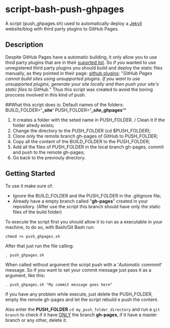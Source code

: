 # script-bash-push-ghpages

A script (push_ghpages.sh) used to automatically deploy a [Jekyll](https://docs.github.com/en/pages/setting-up-a-github-pages-site-with-jekyll/about-github-pages-and-jekyll) website/blog with third party plugins to GitHub Pages.

## Description

Despite GitHub Pages have a automatic building, it only allow you to use third party plugins that are in their [suported list](https://pages.github.com/versions/). 
So if you wanted to use unregistered third party plugins you should build and deploy the static files manually, as they pointed in their page: [github plugins](https://docs.github.com/en/pages/setting-up-a-github-pages-site-with-jekyll/about-github-pages-and-jekyll#plugins): 
"*GitHub Pages cannot build sites using unsupported plugins. If you want to use unsupported plugins, generate your site locally and then push your site's static files to GitHub.*"
Thus this script was created to avoid the boring proccess involved in this kind of push.

##What this script does is:
Default names of the folders:
BUILD_FOLDER=**'_site'**
PUSH_FOLDER=**'_site_ghpages'***

1. It creates a folder with the seted name in PUSH_FOLDER. / Clean it if the folder alredy exists;
2. Change the directory to the PUSH_FOLDER (cd $PUSH_FOLDER);
3. Clone only the remote branch gh-pages of GitHub to PUSH_FOLDER;
4. Copy all the content of the BUILD_FOLDER to the PUSH_FOLDER;
5. Add all the files of PUSH_FOLDER in the local branch gh-pages, commit and push to the remote gh-pages;
6. Go back to the previouly directory. 


 
## Getting Started
To use it make sure of:
- Ignore the BUILD_FOLDER and the PUSH_FOLDER in the .gitignore file; 
- Already have a empty branch called "**gh-pages**" created in your repository. (After use the script this branch should have only the static files of the build folder)

To execute the script first you should allow it to run as a executable in your machine, to do so, with Bash/Git Bash run: 

```
chmod +x push_ghpages.sh
```
After that just run the file calling:

```
. push_ghpages.sh

```
When called without argument the scirpt push with a '*Automatic commmit*' message.
So if you want to set your commit message just pass it as a argument, like this:

```
. push_ghpages.sh "My commit message goes here"
```

If you have any problem while execute, just delete the PUSH_FOLDER, empty the remote gh-pages and let the script rebuild e push the content.

Also enter the **PUSH_FOLDER** ```cd my_push_folder_directory``` and run a ```git branch``` to check if it have <ins>ONLY</ins> the branch **gh-pages**, if it have a master branch or any other, delete it.